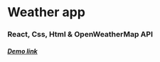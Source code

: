 # Weather app

### React, Css, Html & OpenWeatherMap API

##### [Demo link](https://florencebastaraud.github.io/tameteo/)
